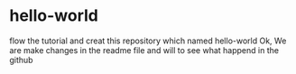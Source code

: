 # hello-world
flow the tutorial and creat this repository which named hello-world
Ok, We are make changes in the readme file and will to see what happend in the github

